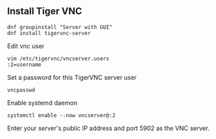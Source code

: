 ## Install Tiger VNC

```
dnf groupinstall "Server with GUI"
dnf install tigervnc-server
```

Edit vnc user
```
vim /etc/tigervnc/vncserver.users
:2=username
```

Set a password for this TigerVNC server user
```
vncpasswd
```

Enable systemd daemon
```
systemctl enable --now vncserver@:2
```
Enter your server's public IP address and port 5902 as the VNC server.
